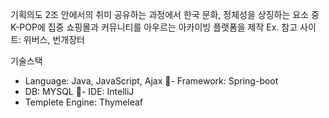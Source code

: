기획의도 
2조 안에서의 취미 공유하는 과정에서 한국 문화, 정체성을 상징하는 요소 중 K-POP에 집중 
쇼핑몰과 커뮤니티를 아우르는 아카이빙 플랫폼을 제작
Ex. 참고 사이트: 위버스, 번개장터

기술스택 
- Language: Java, JavaScript, Ajax - Framework: Spring-boot
- DB: MYSQL - IDE: IntelliJ
- Templete Engine: Thymeleaf

  
